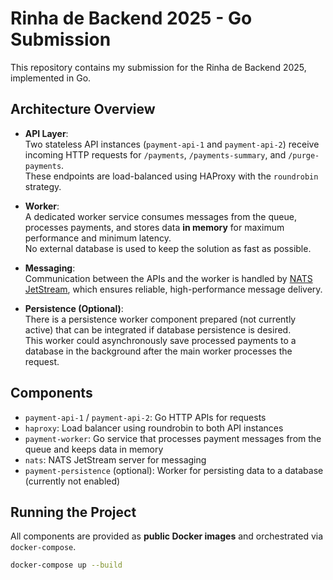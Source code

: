 # Rinha de Backend 2025 - Go Submission

This repository contains my submission for the Rinha de Backend 2025, implemented in Go.

## Architecture Overview

- **API Layer**:  
  Two stateless API instances (`payment-api-1` and `payment-api-2`) receive incoming HTTP requests for `/payments`, `/payments-summary`, and `/purge-payments`.  
  These endpoints are load-balanced using HAProxy with the `roundrobin` strategy.

- **Worker**:  
  A dedicated worker service consumes messages from the queue, processes payments, and stores data **in memory** for maximum performance and minimum latency.  
  No external database is used to keep the solution as fast as possible.

- **Messaging**:  
  Communication between the APIs and the worker is handled by [NATS JetStream](https://docs.nats.io/nats-concepts/jetstream), which ensures reliable, high-performance message delivery.

- **Persistence (Optional)**:  
  There is a persistence worker component prepared (not currently active) that can be integrated if database persistence is desired.  
  This worker could asynchronously save processed payments to a database in the background after the main worker processes the request.

## Components

- `payment-api-1` / `payment-api-2`: Go HTTP APIs for requests
- `haproxy`: Load balancer using roundrobin to both API instances
- `payment-worker`: Go service that processes payment messages from the queue and keeps data in memory
- `nats`: NATS JetStream server for messaging
- `payment-persistence` (optional): Worker for persisting data to a database (currently not enabled)

## Running the Project

All components are provided as **public Docker images** and orchestrated via `docker-compose`.

```sh
docker-compose up --build
